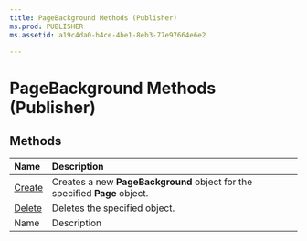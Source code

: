 ```yaml
---
title: PageBackground Methods (Publisher)
ms.prod: PUBLISHER
ms.assetid: a19c4da0-b4ce-4be1-8eb3-77e97664e6e2

---
```



# PageBackground Methods (Publisher)

## Methods



|**Name**|**Description**|
|:-----|:-----|
| [Create](pagebackground.create-method-publisher.md)|Creates a new  **PageBackground** object for the specified **Page** object.|
| [Delete](pagebackground.delete-method-publisher.md)|Deletes the specified object.|
|Name|Description|

